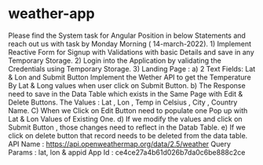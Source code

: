 # weather-app
Please find the System task for Angular Position in below Statements and reach out us with task by Monday Morning ( 14-march-2022).   1) Implement Reactive Form for Signup with Validations with basic Details and save in any Temporary Storage.   2) Login into the Application by validating the Credentials using Temporary Storage.   3) Landing Page :          a) 2 Text Fields: Lat &amp; Lon and Submit Button Implement the Wether API to get the Temperature By Lat &amp; Long values when user click on Submit Button.         b) The Response need to save in the Data Table which exists in the Same Page with Edit &amp; Delete Buttons. The Values : Lat , Lon , Temp in Celsius , City , Country Name.         C) When we Click on Edit Button need to populate one Pop up with Lat &amp; Lon Values of Existing One.          d) If we modify the values and click on Submit Button , those changes need to reflect in the Datab Table.         e) If we click on delete button that record needs to be deleted from the data table.          API Name : https://api.openweathermap.org/data/2.5/weather         Query Params : lat, lon &amp; appid         App Id : ce4ce27a4b61d026b7da0c6be888c2ce
